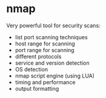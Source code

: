 # nmap

Very powerful tool for security scans:
-	list port scanning techniques
-	host range for scanning
-	port range for scanning
-	different protocols
-	service and version detection
-	OS detection
-	nmap script engine (using LUA)
-	timing and performance 
-	output formatting